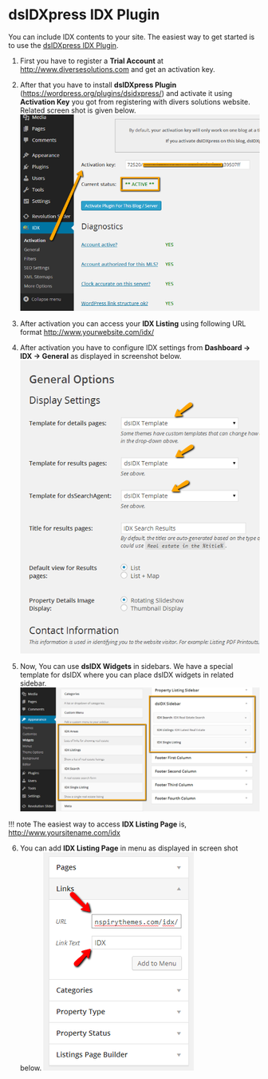 # dsIDXpress IDX Plugin

You can include IDX contents to your site. The easiest way to get started is to use the [dsIDXpress IDX Plugin](https://wordpress.org/plugins/dsidxpress/).

1. First you have to register a **Trial Account** at http://www.diversesolutions.com and get an activation key.

2. After that you have to install **dsIDXpress Plugin** (https://wordpress.org/plugins/dsidxpress/) and activate it using **Activation Key** you got from registering with divers solutions website. Related screen shot is given below. 
![Real Homes Documentation](images/other-features/1.png)

3. After activation you can access your **IDX Listing** using following URL format http://www.yourwebsite.com/idx/

4. After activation you have to configure IDX settings from  **Dashboard → IDX → General** as displayed in screenshot below. 
![Real Homes Documentation](images/other-features/2.png)

5. Now, You can use **dsIDX Widgets** in sidebars. We have a special template for dsIDX where you can place dsIDX widgets in related sidebar. 
![Real Homes Documentation](images/other-features/3.png)

!!! note
    The easiest way to access **IDX Listing Page** is, http://www.yoursitename.com/idx

6. You can add **IDX Listing Page** in menu as displayed in screen shot below. 
![Real Homes Documentation](images/other-features/4.png)